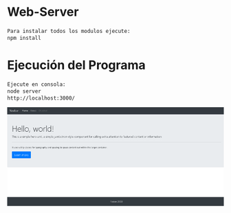 # Web-Server
```
Para instalar todos los modulos ejecute:
npm install

```
# Ejecución del Programa
```
Ejecute en consola:
node server
http://localhost:3000/ 
```

<p align="center"> <img src="https://github.com/FabianGM/node-web-server/blob/master/picture/web.png" width="900" heigth="900"/> </p>
